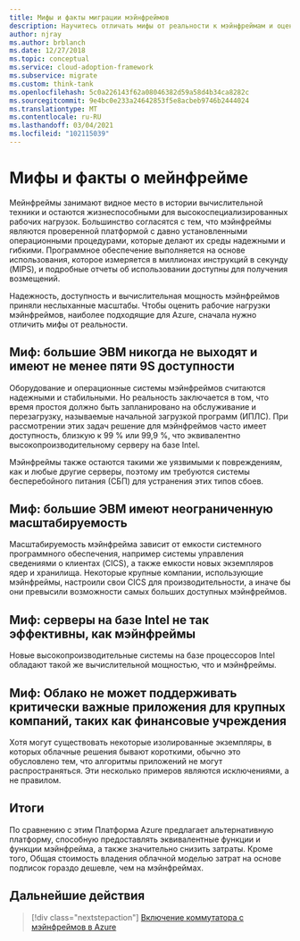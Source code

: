 ```yaml
---
title: Мифы и факты миграции мэйнфреймов
description: Научитесь отличать мифы от реальности к мэйнфреймам и оцените рабочие нагрузки мэйнфреймов, наиболее подходящие для Azure.
author: njray
ms.author: brblanch
ms.date: 12/27/2018
ms.topic: conceptual
ms.service: cloud-adoption-framework
ms.subservice: migrate
ms.custom: think-tank
ms.openlocfilehash: 5c0a226143f62a08046382d59a58d4b34ca8282c
ms.sourcegitcommit: 9e4bc0e233a24642853f5e8acbeb9746b2444024
ms.translationtype: MT
ms.contentlocale: ru-RU
ms.lasthandoff: 03/04/2021
ms.locfileid: "102115039"
---
```

<!-- cSpell:ignore chargebacks IPLs -->

# <a name="mainframe-myths-and-facts"></a>Мифы и факты о мейнфрейме

Мейнфреймы занимают видное место в истории вычислительной техники и остаются жизнеспособными для высокоспециализированных рабочих нагрузок. Большинство согласятся с тем, что мэйнфреймы являются проверенной платформой с давно установленными операционными процедурами, которые делают их среды надежными и гибкими. Программное обеспечение выполняется на основе использования, которое измеряется в миллионах инструкций в секунду (MIPS), и подробные отчеты об использовании доступны для получения возмещений.

Надежность, доступность и вычислительная мощность мэйнфреймов приняли неслыханные масштабы. Чтобы оценить рабочие нагрузки мэйнфреймов, наиболее подходящие для Azure, сначала нужно отличить мифы от реальности.

## <a name="myth-mainframes-never-go-down-and-have-a-minimum-of-five-9s-of-availability"></a>Миф: большие ЭВМ никогда не выходят и имеют не менее пяти 9S доступности

Оборудование и операционные системы мэйнфреймов считаются надежными и стабильными. Но реальность заключается в том, что время простоя должно быть запланировано на обслуживание и перезагрузку, называемые начальной загрузкой программ (ИПЛС). При рассмотрении этих задач решение для мэйнфреймов часто имеет доступность, близкую к 99 % или 99,9 %, что эквивалентно высокопроизводительному серверу на базе Intel.

Мэйнфреймы также остаются такими же уязвимыми к повреждениям, как и любые другие серверы, поэтому им требуются системы бесперебойного питания (СБП) для устранения этих типов сбоев.

## <a name="myth-mainframes-have-limitless-scalability"></a>Миф: большие ЭВМ имеют неограниченную масштабируемость

Масштабируемость мэйнфрейма зависит от емкости системного программного обеспечения, например системы управления сведениями о клиентах (CICS), а также емкости новых экземпляров ядер и хранилища. Некоторые крупные компании, использующие мэйнфреймы, настроили свои CICS для производительности, а иначе бы они превысили возможности самых больших доступных мэйнфреймов.

## <a name="myth-intel-based-servers-are-not-as-powerful-as-mainframes"></a>Миф: серверы на базе Intel не так эффективны, как мэйнфреймы

Новые высокопроизводительные системы на базе процессоров Intel обладают такой же вычислительной мощностью, что и мэйнфреймы.

## <a name="myth-the-cloud-cant-accommodate-mission-critical-applications-for-large-companies-such-as-financial-institutions"></a>Миф: Облако не может поддерживать критически важные приложения для крупных компаний, таких как финансовые учреждения

Хотя могут существовать некоторые изолированные экземпляры, в которых облачные решения бывают короткими, обычно это обусловлено тем, что алгоритмы приложений не могут распространяться. Эти несколько примеров являются исключениями, а не правилом.

## <a name="summary"></a>Итоги

По сравнению с этим Платформа Azure предлагает альтернативную платформу, способную предоставлять эквивалентные функции и функции мэйнфрейма, а также значительно снизить затраты. Кроме того, Общая стоимость владения облачной моделью затрат на основе подписок гораздо дешевле, чем на мэйнфреймах.

## <a name="next-steps"></a>Дальнейшие действия

> [!div class="nextstepaction"]
> [Включение коммутатора с мэйнфреймов в Azure](./migration-strategies.md)
